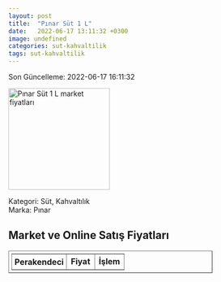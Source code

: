 ```yaml
---
layout: post
title:  "Pınar Süt 1 L"
date:   2022-06-17 13:11:32 +0300
image: undefined
categories: sut-kahvaltilik
tags: sut-kahvaltilik
---
```


Son Güncelleme: 2022-06-17 16:11:32

<img src="undefined" width="200" alt="Pınar Süt 1 L market fiyatları" />

Kategori: Süt, Kahvaltılık
<br />
Marka: Pınar

<h2>Market ve Online Satış Fiyatları</h2>

<table border="1" style="padding: 5px;width:80%;">
  <tr>
    <td style="padding: 5px;"><strong>Perakendeci</strong></td>
    <td><strong>Fiyat</strong></td>
    <td><strong>İşlem</strong></td>
  </tr>
  
</table>
